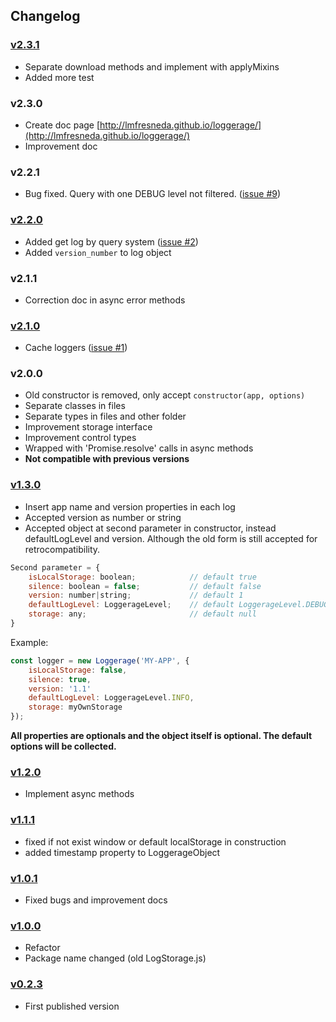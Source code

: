 ## Changelog

### [v2.3.1](https://github.com/lmfresneda/loggerage/releases/tag/2.3.1)

* Separate download methods and implement with applyMixins
* Added more test


### v2.3.0

* Create doc page [http://lmfresneda.github.io/loggerage/](http://lmfresneda.github.io/loggerage/)
* Improvement doc

### v2.2.1

* Bug fixed. Query with one DEBUG level not filtered. ([issue #9](https://github.com/lmfresneda/loggerage/issues/9))

### [v2.2.0](https://github.com/lmfresneda/loggerage/releases/tag/2.2.0)

* Added get log by query system ([issue #2](https://github.com/lmfresneda/loggerage/issues/2))
* Added `version_number` to log object

### v2.1.1

* Correction doc in async error methods

### [v2.1.0](https://github.com/lmfresneda/loggerage/releases/tag/2.1.0)

* Cache loggers ([issue #1](https://github.com/lmfresneda/loggerage/issues/1))

### v2.0.0

* Old constructor is removed, only accept `constructor(app, options)`
* Separate classes in files
* Separate types in files and other folder
* Improvement storage interface
* Improvement control types
* Wrapped with 'Promise.resolve' calls in async methods
* **Not compatible with previous versions**

### [v1.3.0](https://github.com/lmfresneda/loggerage/releases/tag/1.3.0)

* Insert app name and version properties in each log
* Accepted version as number or string
* Accepted object at second parameter in constructor, instead defaultLogLevel and version. Although the old form is still accepted for retrocompatibility.

```javascript
Second parameter = {
    isLocalStorage: boolean;            // default true
    silence: boolean = false;           // default false
    version: number|string;             // default 1
    defaultLogLevel: LoggerageLevel;    // default LoggerageLevel.DEBUG;
    storage: any;                       // default null
}
```

Example:

```javascript
const logger = new Loggerage('MY-APP', {
    isLocalStorage: false,
    silence: true,
    version: '1.1'
    defaultLogLevel: LoggerageLevel.INFO,
    storage: myOwnStorage
});
```

**All properties are optionals and the object itself is optional. The default options will be collected.**

### [v1.2.0](https://github.com/lmfresneda/loggerage/releases/tag/1.2.0)

* Implement async methods

### [v1.1.1](https://github.com/lmfresneda/loggerage/releases/tag/1.1.1)

* fixed if not exist window or default localStorage in construction
* added timestamp property to LoggerageObject

### [v1.0.1](https://github.com/lmfresneda/loggerage/releases/tag/1.0.1)

* Fixed bugs and improvement docs

### [v1.0.0](https://github.com/lmfresneda/loggerage/releases/tag/1.0.0)

* Refactor
* Package name changed (old LogStorage.js)

### [v0.2.3](https://github.com/lmfresneda/loggerage/releases/tag/0.2.3)

* First published version
